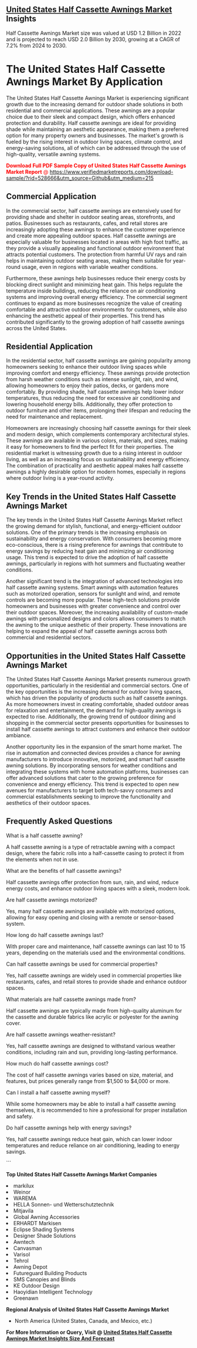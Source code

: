 <h2><a href="https://www.verifiedmarketreports.com/download-sample/?rid=528666&amp;utm_source=Github&amp;utm_medium=215" target="_blank">United States Half Cassette Awnings Market</a> Insights</h2><p>Half Cassette Awnings Market size was valued at USD 1.2 Billion in 2022 and is projected to reach USD 2.0 Billion by 2030, growing at a CAGR of 7.2% from 2024 to 2030.</p><p> <h1>The United States Half Cassette Awnings Market By Application</h1> <p>The United States Half Cassette Awnings Market is experiencing significant growth due to the increasing demand for outdoor shade solutions in both residential and commercial applications. These awnings are a popular choice due to their sleek and compact design, which offers enhanced protection and durability. Half cassette awnings are ideal for providing shade while maintaining an aesthetic appearance, making them a preferred option for many property owners and businesses. The market's growth is fueled by the rising interest in outdoor living spaces, climate control, and energy-saving solutions, all of which can be addressed through the use of high-quality, versatile awning systems. </p> <p><p><span class=""><span style="color: #ff0000;"><strong>Download Full PDF Sample Copy of United States Half Cassette Awnings Market Report</strong> @ </span><a href="https://www.verifiedmarketreports.com/download-sample/?rid=528666&amp;utm_source=Github&amp;utm_medium=215" target="_blank">https://www.verifiedmarketreports.com/download-sample/?rid=528666&amp;utm_source=Github&amp;utm_medium=215</a></span></p></p> <h2>Commercial Application</h2> <p>In the commercial sector, half cassette awnings are extensively used for providing shade and shelter in outdoor seating areas, storefronts, and patios. Businesses such as restaurants, cafes, and retail stores are increasingly adopting these awnings to enhance the customer experience and create more appealing outdoor spaces. Half cassette awnings are especially valuable for businesses located in areas with high foot traffic, as they provide a visually appealing and functional outdoor environment that attracts potential customers. The protection from harmful UV rays and rain helps in maintaining outdoor seating areas, making them suitable for year-round usage, even in regions with variable weather conditions.</p> <p>Furthermore, these awnings help businesses reduce their energy costs by blocking direct sunlight and minimizing heat gain. This helps regulate the temperature inside buildings, reducing the reliance on air conditioning systems and improving overall energy efficiency. The commercial segment continues to expand as more businesses recognize the value of creating comfortable and attractive outdoor environments for customers, while also enhancing the aesthetic appeal of their properties. This trend has contributed significantly to the growing adoption of half cassette awnings across the United States.</p> <h2>Residential Application</h2> <p>In the residential sector, half cassette awnings are gaining popularity among homeowners seeking to enhance their outdoor living spaces while improving comfort and energy efficiency. These awnings provide protection from harsh weather conditions such as intense sunlight, rain, and wind, allowing homeowners to enjoy their patios, decks, or gardens more comfortably. By providing shade, half cassette awnings help lower indoor temperatures, thus reducing the need for excessive air conditioning and lowering household energy bills. Additionally, they offer protection to outdoor furniture and other items, prolonging their lifespan and reducing the need for maintenance and replacement.</p> <p>Homeowners are increasingly choosing half cassette awnings for their sleek and modern design, which complements contemporary architectural styles. These awnings are available in various colors, materials, and sizes, making it easy for homeowners to find the perfect fit for their properties. The residential market is witnessing growth due to a rising interest in outdoor living, as well as an increasing focus on sustainability and energy efficiency. The combination of practicality and aesthetic appeal makes half cassette awnings a highly desirable option for modern homes, especially in regions where outdoor living is a year-round activity.</p> <h2>Key Trends in the United States Half Cassette Awnings Market</h2> <p>The key trends in the United States Half Cassette Awnings Market reflect the growing demand for stylish, functional, and energy-efficient outdoor solutions. One of the primary trends is the increasing emphasis on sustainability and energy conservation. With consumers becoming more eco-conscious, there is a rising preference for awnings that contribute to energy savings by reducing heat gain and minimizing air conditioning usage. This trend is expected to drive the adoption of half cassette awnings, particularly in regions with hot summers and fluctuating weather conditions.</p> <p>Another significant trend is the integration of advanced technologies into half cassette awning systems. Smart awnings with automation features such as motorized operation, sensors for sunlight and wind, and remote controls are becoming more popular. These high-tech solutions provide homeowners and businesses with greater convenience and control over their outdoor spaces. Moreover, the increasing availability of custom-made awnings with personalized designs and colors allows consumers to match the awning to the unique aesthetic of their property. These innovations are helping to expand the appeal of half cassette awnings across both commercial and residential sectors.</p> <h2>Opportunities in the United States Half Cassette Awnings Market</h2> <p>The United States Half Cassette Awnings Market presents numerous growth opportunities, particularly in the residential and commercial sectors. One of the key opportunities is the increasing demand for outdoor living spaces, which has driven the popularity of products such as half cassette awnings. As more homeowners invest in creating comfortable, shaded outdoor areas for relaxation and entertainment, the demand for high-quality awnings is expected to rise. Additionally, the growing trend of outdoor dining and shopping in the commercial sector presents opportunities for businesses to install half cassette awnings to attract customers and enhance their outdoor ambiance.</p> <p>Another opportunity lies in the expansion of the smart home market. The rise in automation and connected devices provides a chance for awning manufacturers to introduce innovative, motorized, and smart half cassette awning solutions. By incorporating sensors for weather conditions and integrating these systems with home automation platforms, businesses can offer advanced solutions that cater to the growing preference for convenience and energy efficiency. This trend is expected to open new avenues for manufacturers to target both tech-savvy consumers and commercial establishments seeking to improve the functionality and aesthetics of their outdoor spaces.</p> <h2>Frequently Asked Questions</h2> <p>What is a half cassette awning?</p> <p>A half cassette awning is a type of retractable awning with a compact design, where the fabric rolls into a half-cassette casing to protect it from the elements when not in use.</p> <p>What are the benefits of half cassette awnings?</p> <p>Half cassette awnings offer protection from sun, rain, and wind, reduce energy costs, and enhance outdoor living spaces with a sleek, modern look.</p> <p>Are half cassette awnings motorized?</p> <p>Yes, many half cassette awnings are available with motorized options, allowing for easy opening and closing with a remote or sensor-based system.</p> <p>How long do half cassette awnings last?</p> <p>With proper care and maintenance, half cassette awnings can last 10 to 15 years, depending on the materials used and the environmental conditions.</p> <p>Can half cassette awnings be used for commercial properties?</p> <p>Yes, half cassette awnings are widely used in commercial properties like restaurants, cafes, and retail stores to provide shade and enhance outdoor spaces.</p> <p>What materials are half cassette awnings made from?</p> <p>Half cassette awnings are typically made from high-quality aluminum for the cassette and durable fabrics like acrylic or polyester for the awning cover.</p> <p>Are half cassette awnings weather-resistant?</p> <p>Yes, half cassette awnings are designed to withstand various weather conditions, including rain and sun, providing long-lasting performance.</p> <p>How much do half cassette awnings cost?</p> <p>The cost of half cassette awnings varies based on size, material, and features, but prices generally range from $1,500 to $4,000 or more.</p> <p>Can I install a half cassette awning myself?</p> <p>While some homeowners may be able to install a half cassette awning themselves, it is recommended to hire a professional for proper installation and safety.</p> <p>Do half cassette awnings help with energy savings?</p> <p>Yes, half cassette awnings reduce heat gain, which can lower indoor temperatures and reduce reliance on air conditioning, leading to energy savings.</p> ```</p><p><strong>Top United States Half Cassette Awnings Market Companies</strong></p><div data-test-id=""><p><li>markilux</li><li> Weinor</li><li> WAREMA</li><li> HELLA Sonnen- und Wetterschutztechnik</li><li> Mitjavila</li><li> Global Awning Accessories</li><li> ERHARDT Markisen</li><li> Eclipse Shading Systems</li><li> Designer Shade Solutions</li><li> Awntech</li><li> Canvasman</li><li> Varisol</li><li> Tehrol</li><li> Awning Depot</li><li> Futureguard Building Products</li><li> SMS Canopies and Blinds</li><li> KE Outdoor Design</li><li> Haoyidian Intelligent Technology</li><li> Greenawn</li></p><div><strong>Regional Analysis of&nbsp;United States Half Cassette Awnings Market</strong></div><ul><li dir="ltr"><p dir="ltr">North America&nbsp;(United States, Canada, and Mexico, etc.)</p></li></ul><p><strong>For More Information or Query, Visit @&nbsp;</strong><strong><a href="https://www.verifiedmarketreports.com/product/half-cassette-awnings-market/?utm_source=Github&amp;utm_medium=215" target="_blank">United States Half Cassette Awnings Market Insights Size And Forecast</a></strong></p></div>
